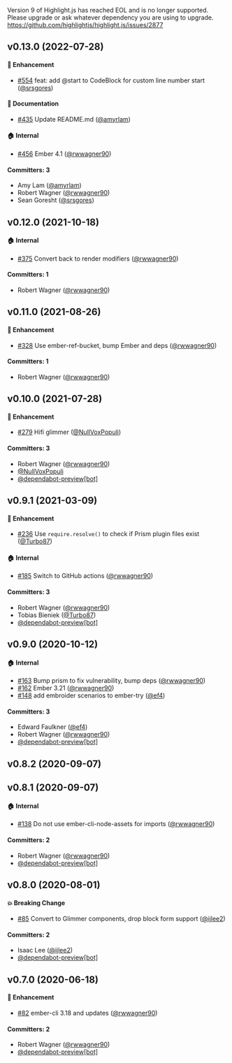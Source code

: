 Version 9 of Highlight.js has reached EOL and is no longer supported.
Please upgrade or ask whatever dependency you are using to upgrade.
https://github.com/highlightjs/highlight.js/issues/2877




## v0.13.0 (2022-07-28)

#### :rocket: Enhancement
* [#554](https://github.com/shipshapecode/ember-prism/pull/554) feat: add @start to CodeBlock for custom line number start ([@srsgores](https://github.com/srsgores))

#### :memo: Documentation
* [#435](https://github.com/shipshapecode/ember-prism/pull/435) Update README.md ([@amyrlam](https://github.com/amyrlam))

#### :house: Internal
* [#456](https://github.com/shipshapecode/ember-prism/pull/456) Ember 4.1 ([@rwwagner90](https://github.com/rwwagner90))

#### Committers: 3
- Amy Lam ([@amyrlam](https://github.com/amyrlam))
- Robert Wagner ([@rwwagner90](https://github.com/rwwagner90))
- Sean Goresht ([@srsgores](https://github.com/srsgores))

## v0.12.0 (2021-10-18)

#### :house: Internal
* [#375](https://github.com/shipshapecode/ember-prism/pull/375) Convert back to render modifiers ([@rwwagner90](https://github.com/rwwagner90))

#### Committers: 1
- Robert Wagner ([@rwwagner90](https://github.com/rwwagner90))

## v0.11.0 (2021-08-26)

#### :rocket: Enhancement
* [#328](https://github.com/shipshapecode/ember-prism/pull/328) Use ember-ref-bucket, bump Ember and deps ([@rwwagner90](https://github.com/rwwagner90))

#### Committers: 1
- Robert Wagner ([@rwwagner90](https://github.com/rwwagner90))

## v0.10.0 (2021-07-28)

#### :rocket: Enhancement
* [#279](https://github.com/shipshapecode/ember-prism/pull/279) Hifi glimmer ([@NullVoxPopuli](https://github.com/NullVoxPopuli))

#### Committers: 3
- Robert Wagner ([@rwwagner90](https://github.com/rwwagner90))
- [@NullVoxPopuli](https://github.com/NullVoxPopuli)
- [@dependabot-preview[bot]](https://github.com/apps/dependabot-preview)

## v0.9.1 (2021-03-09)

#### :rocket: Enhancement
* [#236](https://github.com/shipshapecode/ember-prism/pull/236) Use `require.resolve()` to check if Prism plugin files exist ([@Turbo87](https://github.com/Turbo87))

#### :house: Internal
* [#185](https://github.com/shipshapecode/ember-prism/pull/185) Switch to GitHub actions ([@rwwagner90](https://github.com/rwwagner90))

#### Committers: 3
- Robert Wagner ([@rwwagner90](https://github.com/rwwagner90))
- Tobias Bieniek ([@Turbo87](https://github.com/Turbo87))
- [@dependabot-preview[bot]](https://github.com/apps/dependabot-preview)

## v0.9.0 (2020-10-12)

#### :house: Internal
* [#163](https://github.com/shipshapecode/ember-prism/pull/163) Bump prism to fix vulnerability, bump deps ([@rwwagner90](https://github.com/rwwagner90))
* [#162](https://github.com/shipshapecode/ember-prism/pull/162) Ember 3.21 ([@rwwagner90](https://github.com/rwwagner90))
* [#148](https://github.com/shipshapecode/ember-prism/pull/148) add embroider scenarios to ember-try ([@ef4](https://github.com/ef4))

#### Committers: 3
- Edward Faulkner ([@ef4](https://github.com/ef4))
- Robert Wagner ([@rwwagner90](https://github.com/rwwagner90))
- [@dependabot-preview[bot]](https://github.com/apps/dependabot-preview)

## v0.8.2 (2020-09-07)

## v0.8.1 (2020-09-07)

#### :house: Internal
* [#138](https://github.com/shipshapecode/ember-prism/pull/138) Do not use ember-cli-node-assets for imports ([@rwwagner90](https://github.com/rwwagner90))

#### Committers: 2
- Robert Wagner ([@rwwagner90](https://github.com/rwwagner90))
- [@dependabot-preview[bot]](https://github.com/apps/dependabot-preview)

## v0.8.0 (2020-08-01)

#### :boom: Breaking Change
* [#85](https://github.com/shipshapecode/ember-prism/pull/85) Convert to Glimmer components, drop block form support ([@ijlee2](https://github.com/ijlee2))

#### Committers: 2
- Isaac Lee ([@ijlee2](https://github.com/ijlee2))
- [@dependabot-preview[bot]](https://github.com/apps/dependabot-preview)

## v0.7.0 (2020-06-18)

#### :rocket: Enhancement
* [#82](https://github.com/shipshapecode/ember-prism/pull/82) ember-cli 3.18 and updates ([@rwwagner90](https://github.com/rwwagner90))

#### Committers: 2
- Robert Wagner ([@rwwagner90](https://github.com/rwwagner90))
- [@dependabot-preview[bot]](https://github.com/apps/dependabot-preview)

